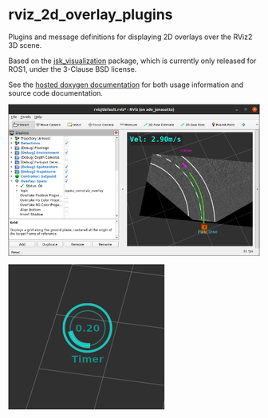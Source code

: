 # rviz_2d_overlay_plugins

Plugins and message definitions for displaying 2D overlays over the
RViz2 3D scene.

Based on the [jsk_visualization](https://github.com/jsk-ros-pkg/jsk_visualization)
package, which is currently only released for ROS1, under the 3-Clause BSD license.

See the [hosted doxygen documentation](https://docs.ros.org/en/rolling/p/rviz_2d_overlay_plugins/generated/doxygen) for
both usage information and source code documentation.

![Screenshot showing the robot velocity as an overlay above the RViz 3D Scene, as well as the expanded properties of the plugin](rviz_2d_overlay_plugins/doc/screenshot_vel_overlay.png)

![Screenshot showing the PieChartDisplay, a circular gauge](rviz_2d_overlay_plugins/doc/screenshot_PieChartDisplay.png)
